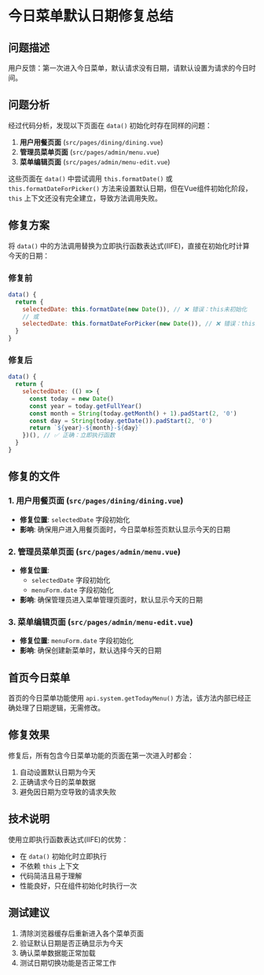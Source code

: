# 今日菜单默认日期修复总结

## 问题描述
用户反馈：第一次进入今日菜单，默认请求没有日期，请默认设置为请求的今日时间。

## 问题分析
经过代码分析，发现以下页面在 `data()` 初始化时存在同样的问题：

1. **用户用餐页面** (`src/pages/dining/dining.vue`)
2. **管理员菜单页面** (`src/pages/admin/menu.vue`) 
3. **菜单编辑页面** (`src/pages/admin/menu-edit.vue`)

这些页面在 `data()` 中尝试调用 `this.formatDate()` 或 `this.formatDateForPicker()` 方法来设置默认日期，但在Vue组件初始化阶段，`this` 上下文还没有完全建立，导致方法调用失败。

## 修复方案
将 `data()` 中的方法调用替换为立即执行函数表达式(IIFE)，直接在初始化时计算今天的日期：

### 修复前
```javascript
data() {
  return {
    selectedDate: this.formatDate(new Date()), // ❌ 错误：this未初始化
    // 或
    selectedDate: this.formatDateForPicker(new Date()), // ❌ 错误：this未初始化
  }
}
```

### 修复后
```javascript
data() {
  return {
    selectedDate: (() => {
      const today = new Date()
      const year = today.getFullYear()
      const month = String(today.getMonth() + 1).padStart(2, '0')
      const day = String(today.getDate()).padStart(2, '0')
      return `${year}-${month}-${day}`
    })(), // ✅ 正确：立即执行函数
  }
}
```

## 修复的文件

### 1. 用户用餐页面 (`src/pages/dining/dining.vue`)
- **修复位置**: `selectedDate` 字段初始化
- **影响**: 确保用户进入用餐页面时，今日菜单标签页默认显示今天的日期

### 2. 管理员菜单页面 (`src/pages/admin/menu.vue`)
- **修复位置**: 
  - `selectedDate` 字段初始化
  - `menuForm.date` 字段初始化
- **影响**: 确保管理员进入菜单管理页面时，默认显示今天的日期

### 3. 菜单编辑页面 (`src/pages/admin/menu-edit.vue`)
- **修复位置**: `menuForm.date` 字段初始化
- **影响**: 确保创建新菜单时，默认选择今天的日期

## 首页今日菜单
首页的今日菜单功能使用 `api.system.getTodayMenu()` 方法，该方法内部已经正确处理了日期逻辑，无需修改。

## 修复效果
修复后，所有包含今日菜单功能的页面在第一次进入时都会：
1. 自动设置默认日期为今天
2. 正确请求今日的菜单数据
3. 避免因日期为空导致的请求失败

## 技术说明
使用立即执行函数表达式(IIFE)的优势：
- 在 `data()` 初始化时立即执行
- 不依赖 `this` 上下文
- 代码简洁且易于理解
- 性能良好，只在组件初始化时执行一次

## 测试建议
1. 清除浏览器缓存后重新进入各个菜单页面
2. 验证默认日期是否正确显示为今天
3. 确认菜单数据能正常加载
4. 测试日期切换功能是否正常工作
